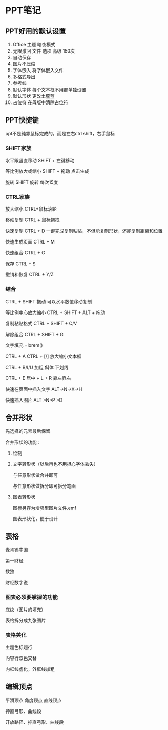 # PPT笔记

## PPT好用的默认设置

1. Office 主题  暗夜模式
2. 无限撤回  文件  选项  高级  150次
3. 自动保存
4. 图片不压缩
5. 字体嵌入   将字体嵌入文件
6. 多格式导出
7. 参考线
8. 默认字体  每个文本框不用都单独设置
9. 默认形状  更改土鳖蓝
10. 占位符  在母版中清除占位符

## PPT快捷键

ppt不是纯靠鼠标完成的，而是左右ctrl  shift，右手鼠标

### SHIFT家族

水平跟竖直移动   SHIFT + 左键移动

等比例放大或缩小  SHIFT + 拖动   点击生成 

旋转  SHIFT 旋转  每次15度

### CTRL家族

放大缩小  CTRL+鼠标滚轮

移动复制  CTRL + 鼠标拖拽

快速复制  CTRL + D 一键完成复制粘贴，不但能复制形状，还能复制距离和位置

快速生成页面  CTRL + M

快速组合  CTRL + G

保存  CTRL + S

撤销和恢复  CTRL + Y/Z  

### 结合

CTRL + SHIFT 拖动  可以水平数值移动复制

等比例中心放大缩小  CTRL + SHIFT + ALT  + 拖动

复制粘贴格式  CTRL + SHIFT + C/V

解除组合  CTRL + SHIFT + G

文字填充  =lorem()

CTRL + A  CTRL + [/]  放大缩小文本框

CTRL + B/I/U  加粗  斜体  下划线

CTRL + E 居中  + L + R  靠左靠右

快速在页面中插入文字  ALT->N->X->H

快速插入图片 ALT >N>P >D

## 合并形状

先选择的元素最后保留

合并形状的功能：

1. 绘制

2. 文字转形状（以后再也不用担心字体丢失）

   与任意形状做合并即可

   与任意形状做拆分即可拆分笔画

3. 图表转形状

   图标另存为增强型图片文件.emf

   图表形状化，便于设计

## 表格

麦肯锡中国

第一财经

数独

财经数字说

### 图表必须要掌握的功能

底纹（图片的填充）

表格拆分成九张图片

### 表格美化

主题色标题行

内容行双色交替

内框线虚化，外框线加粗

## 编辑顶点

平滑顶点   角度顶点  直线顶点

抻直弓形、曲线段

开放路径、抻直弓形、曲线段



